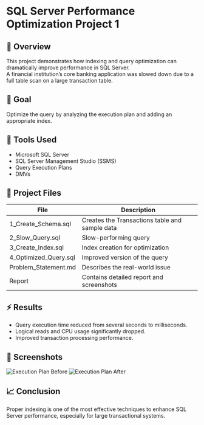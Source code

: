 # SQL Server Performance Optimization Project 1

## 🧩 Overview
This project demonstrates how indexing and query optimization can dramatically improve performance in SQL Server.  
A financial institution’s core banking application was slowed down due to a full table scan on a large transaction table.  

## 🚀 Goal
Optimize the query by analyzing the execution plan and adding an appropriate index.

## 🧰 Tools Used
- Microsoft SQL Server
- SQL Server Management Studio (SSMS)
- Query Execution Plans
- DMVs

## 📂 Project Files
| File | Description |
|------|--------------|
| 1_Create_Schema.sql | Creates the Transactions table and sample data |
| 2_Slow_Query.sql | Slow-performing query |
| 3_Create_Index.sql | Index creation for optimization |
| 4_Optimized_Query.sql | Improved version of the query |
| Problem_Statement.md | Describes the real-world issue |
| Report | Contains detailed report and screenshots |

## ⚡ Results
- Query execution time reduced from several seconds to milliseconds.
- Logical reads and CPU usage significantly dropped.
- Improved transaction processing performance.

## 📸 Screenshots
![Execution Plan Before](Screenshots/ExecutionPlan_Before.png)
![Execution Plan After](Screenshots/ExecutionPlan_After.png)

## 📈 Conclusion
Proper indexing is one of the most effective techniques to enhance SQL Server performance, especially for large transactional systems.
